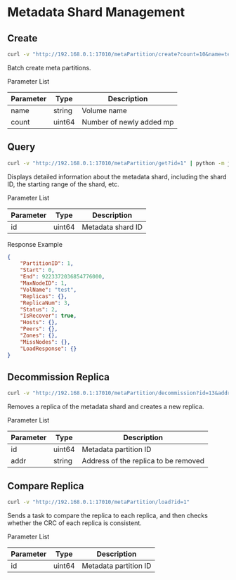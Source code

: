 # Metadata Shard Management

## Create

``` bash
curl -v "http://192.168.0.1:17010/metaPartition/create?count=10&name=test"
```

Batch create meta partitions.

Parameter List

| Parameter | Type   | Description                                  |
|-----------|--------|----------------------------------------------|
| name      | string | Volume name                                  |
| count     | uint64 | Number of newly added mp |

## Query

``` bash
curl -v "http://192.168.0.1:17010/metaPartition/get?id=1" | python -m json.tool
```

Displays detailed information about the metadata shard, including the shard ID, the starting range of the shard, etc.

Parameter List

| Parameter | Type   | Description       |
|-----------|--------|-------------------|
| id        | uint64 | Metadata shard ID |

Response Example

``` json
{
    "PartitionID": 1,
    "Start": 0,
    "End": 9223372036854776000,
    "MaxNodeID": 1,
    "VolName": "test",
    "Replicas": {},
    "ReplicaNum": 3,
    "Status": 2,
    "IsRecover": true,
    "Hosts": {},
    "Peers": {},
    "Zones": {},
    "MissNodes": {},
    "LoadResponse": {}
}
```

## Decommission Replica

``` bash
curl -v "http://192.168.0.1:17010/metaPartition/decommission?id=13&addr=10.196.59.202:17210"
```

Removes a replica of the metadata shard and creates a new replica.

Parameter List

| Parameter | Type   | Description                          |
|-----------|--------|--------------------------------------|
| id        | uint64 | Metadata partition ID                |
| addr      | string | Address of the replica to be removed |

## Compare Replica

``` bash
curl -v "http://192.168.0.1:17010/metaPartition/load?id=1"
```

Sends a task to compare the replica to each replica, and then checks whether the CRC of each replica is consistent.

Parameter List

| Parameter | Type   | Description           |
|-----------|--------|-----------------------|
| id        | uint64 | Metadata partition ID |